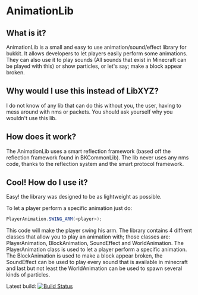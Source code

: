 # AnimationLib

## What is it?
AnimationLib is a small and easy to use animation/sound/effect library for bukkit.
It allows developers to let players easily perform some animations. They can also use it
to play sounds (All sounds that exist in Minecraft can be played with this) or show particles,
or let's say; make a block appear broken.

## Why would I use this instead of LibXYZ?
I do not know of any lib that can do this without you, the user, having to mess around
with nms or packets. You should ask yourself why you wouldn't use this lib.

## How does it work?
The AnimationLib uses a smart reflection framework (based off the reflection framework
found in BKCommonLib). The lib never uses any nms code, thanks to the reflection system and
the smart protocol framework.

## Cool! How do I use it?
Easy! the library was designed to be as lightweight as possible.

To let a player perform a specific animation just do:
```java
PlayerAnimation.SWING_ARM(<player>);
```

This code will make the player swing his arm. The library contains 4 diffrent classes that allow
you to play an animation with; those classes are: PlayerAnimation, BlockAnimation, SoundEffect and WorldAnimation.
The PlayerAnimation class is used to let a player perform a specific animation. The BlockAnimation is used
to make a block appear broken, the SoundEffect can be used to play every sound that is available in minecraft and last but not least the
WorldAnimation can be used to spawn several kinds of particles.

Latest build: [![Build Status](https://travis-ci.org/CaptainBern/AnimationLib.png)](https://travis-ci.org/CaptainBern/AnimationLib) 



